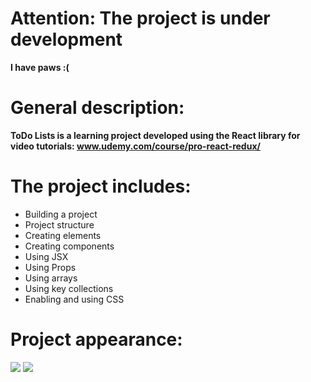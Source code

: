 # Attention: The project is under development

**I have paws :(**

# General description:

**ToDo Lists is a learning project developed using the React library for video tutorials: www.udemy.com/course/pro-react-redux/**

# The project includes:
- Building a project
- Project structure
- Creating elements
- Creating components
- Using JSX
- Using Props
- Using arrays
- Using key collections
- Enabling and using CSS

# Project appearance:
<img src="https://i.imgur.com/slzccqT.jpg"/>
<img src="https://i.imgur.com/oF9SkqW.jpg"/>
